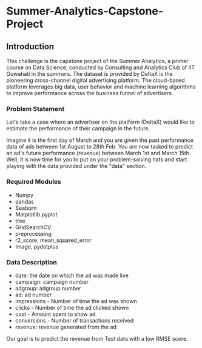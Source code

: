 # Summer-Analytics-Capstone-Project
## Introduction
This challenge is the capstone project of the Summer Analytics, a primer course on Data Science, conducted by Consulting and Analytics Club of IIT Guwahati in the summers.
The dataset is provided by DeltaX is the pioneering cross-channel digital advertising platform. The cloud-based platform leverages big data, user behavior
and machine learning algorithms to improve performance across the business funnel of advertisers.

### Problem Statement
Let's take a case where an advertiser on the platform (DeltaX) would like to estimate the performance of their campaign in the future.

Imagine it is the first day of March and you are given the past performance data of ads between 1st August to 28th Feb. You are now tasked to predict an ad's future performance (revenue) between March 1st and March 15th. Well, it is now time for you to put on your problem-solving hats and start playing with the data provided under the "data" section.

### Required Modules
* Numpy
* pandas
* Seaborn
* Matplotlib.pyplot
* tree
* GridSearchCV
* preprocessing
* r2_score, mean_squared_error
* Image, pydotplus

### Data Description
* date: the date on which the ad was made live
* campaign: campaign number
* adgroup: adgroup number
* ad: ad number
* impressions - Number of time the ad was shown
* clicks - Number of time the ad clicked shown
* cost - Amount spent to show ad
* conversions - Number of transactions received
* revenue: revenue generated from the ad

Our goal is to predict the revenue from Test data with a low RMSE score.
